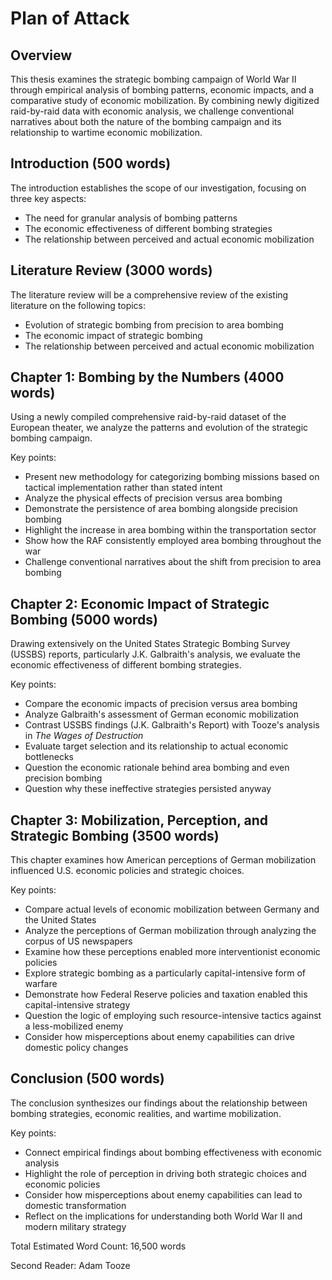 # Plan of Attack

## Overview

This thesis examines the strategic bombing campaign of World War II through empirical analysis of bombing patterns, economic impacts, and a comparative study of economic mobilization. By combining newly digitized raid-by-raid data with economic analysis, we challenge conventional narratives about both the nature of the bombing campaign and its relationship to wartime economic mobilization.

## Introduction (500 words)

The introduction establishes the scope of our investigation, focusing on three key aspects:
- The need for granular analysis of bombing patterns
- The economic effectiveness of different bombing strategies
- The relationship between perceived and actual economic mobilization

## Literature Review (3000 words)

The literature review will be a comprehensive review of the existing literature on the following topics:
- Evolution of strategic bombing from precision to area bombing
- The economic impact of strategic bombing
- The relationship between perceived and actual economic mobilization

## Chapter 1: Bombing by the Numbers (4000 words)

Using a newly compiled comprehensive raid-by-raid dataset of the European theater, we analyze the patterns and evolution of the strategic bombing campaign.

Key points:
- Present new methodology for categorizing bombing missions based on tactical implementation rather than stated intent
- Analyze the physical effects of precision versus area bombing
- Demonstrate the persistence of area bombing alongside precision bombing
- Highlight the increase in area bombing within the transportation sector
- Show how the RAF consistently employed area bombing throughout the war
- Challenge conventional narratives about the shift from precision to area bombing

## Chapter 2: Economic Impact of Strategic Bombing (5000 words)

Drawing extensively on the United States Strategic Bombing Survey (USSBS) reports, particularly J.K. Galbraith's analysis, we evaluate the economic effectiveness of different bombing strategies.

Key points:
- Compare the economic impacts of precision versus area bombing
- Analyze Galbraith's assessment of German economic mobilization
- Contrast USSBS findings (J.K. Galbraith's Report) with Tooze's analysis in *The Wages of Destruction*
- Evaluate target selection and its relationship to actual economic bottlenecks
- Question the economic rationale behind area bombing and even precision bombing
- Question why these ineffective strategies persisted anyway

## Chapter 3: Mobilization, Perception, and Strategic Bombing (3500 words)

This chapter examines how American perceptions of German mobilization influenced U.S. economic policies and strategic choices.

Key points:
- Compare actual levels of economic mobilization between Germany and the United States
- Analyze the perceptions of German mobilization through analyzing the corpus of US newspapers
- Examine how these perceptions enabled more interventionist economic policies
- Explore strategic bombing as a particularly capital-intensive form of warfare
- Demonstrate how Federal Reserve policies and taxation enabled this capital-intensive strategy
- Question the logic of employing such resource-intensive tactics against a less-mobilized enemy
- Consider how misperceptions about enemy capabilities can drive domestic policy changes

## Conclusion (500 words)

The conclusion synthesizes our findings about the relationship between bombing strategies, economic realities, and wartime mobilization.

Key points:
- Connect empirical findings about bombing effectiveness with economic analysis
- Highlight the role of perception in driving both strategic choices and economic policies
- Consider how misperceptions about enemy capabilities can lead to domestic transformation
- Reflect on the implications for understanding both World War II and modern military strategy

Total Estimated Word Count: 16,500 words

Second Reader: Adam Tooze
